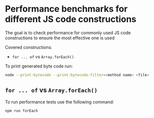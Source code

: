 # Performance benchmarks for different JS code constructions

The goal is to check performance for commonly used JS code constructions to ensure the most effective one is used

Covered constructions:
* `for ... of` vs `Array.forEach()`


To print generated byte code run:
```bash
node --print-bytecode --print-bytecode-filter=<method name> <file>
```

## `for ... of` vs `Array.forEach()`
To run performance tests use the following command: 
```bash
npm run forEach 
```